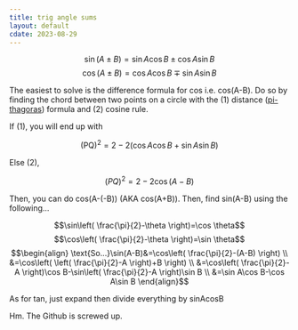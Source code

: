 ```yaml
---
title: trig angle sums
layout: default
cdate: 2023-08-29
---
```


$$\sin(A\pm B)=\sin A\cos B\pm \cos A\sin B$$
$$\cos(A\pm B)=\cos A\cos B\mp \sin A\sin B$$

The easiest to solve is the difference formula for cos i.e. cos(A-B). Do so by finding the chord between two points on a circle with the (1) distance ([pi-thagoras](https://pi-thagoras.github.io/the-chicken-pen/)) formula and (2) cosine rule.

If (1), you will end up with

$$(\text{PQ})^2=2-2(\cos A\cos B+\sin A\sin B)$$

Else (2),

$$(PQ)^2=2-2\cos(A-B)$$

Then, you can do cos(A-(-B)) (AKA cos(A+B)). Then, find sin(A-B) using the following...

$$\sin\left( \frac{\pi}{2}-\theta \right)=\cos \theta$$
$$\cos\left( \frac{\pi}{2}-\theta \right)=\sin \theta$$
$$\begin{align}
\text{So...}\sin(A-B)&=\cos\left( \frac{\pi}{2}-(A-B) \right) \\
&=\cos\left( \left( \frac{\pi}{2}-A \right)+B \right) \\
&=\cos\left( \frac{\pi}{2}-A \right)\cos B-\sin\left( \frac{\pi}{2}-A \right)\sin B \\
&=\sin A\cos B-\cos A\sin B
\end{align}$$

As for tan, just expand then divide everything by sinAcosB

Hm. The Github is screwed up.
